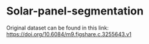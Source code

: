 # Solar-panel-segmentation
Original dataset can be found in this link: 
https://doi.org/10.6084/m9.figshare.c.3255643.v1
